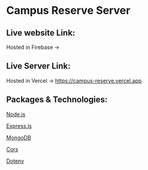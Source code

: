 # Campus Reserve Server

## Live website Link:

Hosted in Firebase ->

## Live Server Link:

Hosted in Vercel -> https://campus-reserve.vercel.app

## Packages & Technologies:

[Node.js](https://nodejs.org/en)

[Express.js](https://expressjs.com)

[MongoDB](https://www.mongodb.com/atlas/database)

[Cors](https://www.npmjs.com/package/cors)

[Dotenv](https://www.npmjs.com/package/dotenv)
